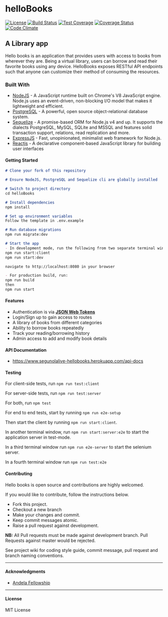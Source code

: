 # helloBooks

[![License](http://img.shields.io/badge/license-MIT-blue.svg)](http://opensource.org/licenses/MIT)
[![Build Status](https://travis-ci.org/segunolalive/helloBooks.svg?branch=development)](https://travis-ci.org/segunolalive/helloBooks)
[![Test Coverage](https://codeclimate.com/github/segunolalive/helloBooks/badges/coverage.svg)](https://codeclimate.com/github/segunolalive/helloBooks/coverage)
[![Coverage Status](https://coveralls.io/repos/github/segunolalive/helloBooks/badge.svg?branch=development)](https://coveralls.io/github/segunolalive/helloBooks)
[![Code Climate](https://codeclimate.com/github/segunolalive/helloBooks/badges/gpa.svg)](https://codeclimate.com/github/segunolalive/helloBooks?branch=development)

## A Library app

Hello books is an application that provides users with access to books from wherever they are.
Being a virtual library, users can borrow and read their favorite books using any device.
HelloBooks exposes RESTful API endpoints such that anyone can customize their method of consuming
the resources.

### Built With

* [NodeJS](https://nodejs.org/en/) - A JavaScript runtime built on Chrome's V8 JavaScript engine. Node.js uses an event-driven, non-blocking I/O model that makes it lightweight and efficient.
* [PostgreSQL](https://www.postgresql.org/) - A powerful, open source object-relational database system.
* [Sequelize](http://docs.sequelizejs.com/) - A promise-based ORM for Node.js v4 and up. It supports the dialects PostgreSQL, MySQL, SQLite and MSSQL and features solid transaction support, relations, read replication and more.
* [ExpressJS](http://expressjs.com/) - Fast, unopinionated, minimalist web framework for Node.js.
* [Reactjs](https://reactjs.org/) - A declarative component-based JavaScript library for building user interfaces

#### Getting Started

```markdown
# Clone your fork of this repository

# Ensure NodeJS, PostgreSQL and Sequelize cli are globally installed

# Switch to project directory
cd helloBooks

# Install dependencies
npm install

# Set up environment variables
Follow the template in .env.example

# Run database migrations
npm run migrate:dev

# Start the app
- In development mode, run the following from two separate terminal windows/tabs
npm run start:client
npm run start:dev

navigate to http://localhost:8080 in your browser

- For production build, run:
npm run build
then
npm run start
```

#### Features

* Authentication is via [**JSON Web Tokens**](https://jwt.io/)
* Login/Sign up to gain access to routes
* A library of books from different categories
* Ability to borrow books repeatedly
* Track your reading/borrowing history
* Admin access to add and modify book details

#### API Documentation

* <https://www.segunolalive-hellobooks.herokuapp.com/api-docs>

#### Testing

For client-side tests, run `npm run test:client`

For server-side tests, run `npm run test:server`

For both, run `npm test`

For end to end tests, start by running `npm run e2e-setup`

Then start the client by running `npm run start:client`.

In another terminal window, run `npm run start:server:e2e` to start the application server in test-mode.

In a third terminal window run `npm run e2e-server` to start the selenium server.

In a fourth terminal window run `npm run test:e2e`

#### Contributing

Hello books is open source and contributions are highly welcomed.

If you would like to contribute, follow the instructions below.

* Fork this project.
* Checkout a new branch
* Make your changes and commit.
* Keep commit messages atomic.
* Raise a pull request against development.

**NB:** All Pull requests must be made against development branch. Pull Requests against master would be rejected.

See project wiki for coding style guide, commit message, pull request and branch naming conventions.

---

#### Acknowledgments

* [Andela Fellowship](https://andela.com/)

---

#### License

MIT License
